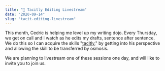 ```yaml
---
title: "🎤 Tacitly Editing Livestream" 
date: "2020-09-14"
slug: "tacit-editing-livestream"
---
```


This month, Cedric is helping me level up my writing dojo. Every Thursday, we get on call and I watch as he edits my drafts, sentence after sentence. We do this so I can acquire the skills "[tacitly](https://commoncog.com/blog/the-tacit-knowledge-series/)," by getting into his perspective and allowing the skill to be transferred by osmosis. 

We are planning to livestream one of these sessions one day, and will like to invite you to join us.